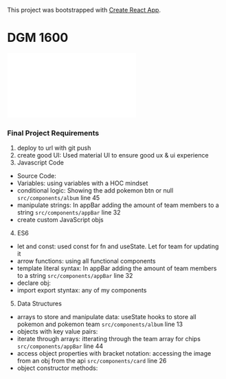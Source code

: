 This project was bootstrapped with [Create React App](https://github.com/facebook/create-react-app).

# DGM 1600

![Links to requirement](requirements.pdf)

### Final Project Requirements

1. deploy to url with git push
2. create good UI: Used material UI to ensure good ux & ui experience
3. Javascript Code
  * Source Code:
  * Variables: using variables with a HOC mindset
  * conditional logic: Showing the add pokemon btn or null `src/components/album` line 45
  * manipulate strings: In appBar adding the amount of team members to a string `src/components/appBar` line 32
  * create custom JavaScript objs
4. ES6
  * let and const: used const for fn and useState. Let for team for updating it
  * arrow functions: using all functional components 
  * template literal syntax: In appBar adding the amount of team members to a string `src/components/appBar` line 32
  * declare obj:
  * import export styntax: any of my components
5. Data Structures
  * arrays to store and manipulate data: useState hooks to store all pokemon and pokemon team `src/components/album` line 13
  * objects with key value pairs:
  * iterate through arrays: itterating through the team array for chips `src/components/appBar` line 44
  * access object properties with bracket notation: accessing the image from an obj from the api  `src/components/card` line 26
  * object constructor methods:
